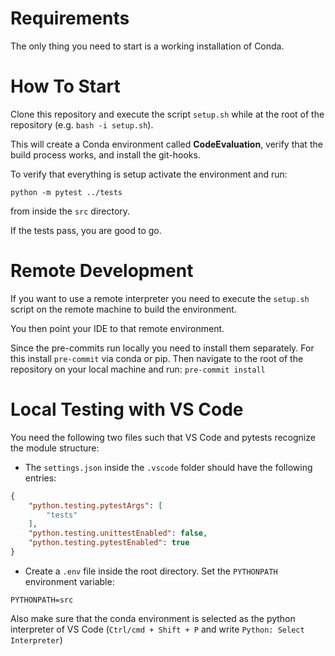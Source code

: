# Requirements
The only thing you need to start is a working installation of Conda.

# How To Start
Clone this repository and execute the script `setup.sh` while at the root of the repository (e.g. `bash -i setup.sh`).

This will create a Conda environment called **CodeEvaluation**, verify that the build process works, and install the git-hooks.

To verify that everything is setup activate the environment and run:

```python -m pytest ../tests```

from inside the `src` directory.

If the tests pass, you are good to go.

# Remote Development
If you want to use a remote interpreter you need to execute the `setup.sh` script on the remote machine to build the environment.

You then point your IDE to that remote environment.

Since the pre-commits run locally you need to install them separately. For this install `pre-commit` via conda or pip.
Then navigate to the root of the repository on your local machine and run:
```pre-commit install```

# Local Testing with VS Code

You need the following two files such that VS Code and pytests recognize the module structure:

- The `settings.json` inside the `.vscode` folder should have the following entries:
```json
{
    "python.testing.pytestArgs": [
        "tests"
    ],
    "python.testing.unittestEnabled": false,
    "python.testing.pytestEnabled": true
}
```

- Create a `.env` file inside the root directory. Set the `PYTHONPATH` environment variable:
```
PYTHONPATH=src
```

Also make sure that the conda environment is selected as the python interpreter of VS Code (`Ctrl/cmd + Shift + P` and write `Python: Select Interpreter`)
